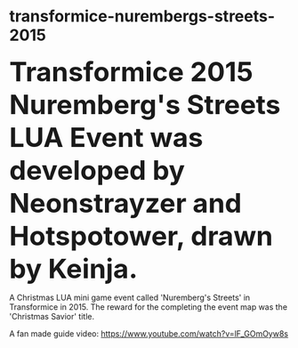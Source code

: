 # transformice-nurembergs-streets-2015
<b><font size='15'>Transformice 2015 Nuremberg's Streets LUA Event was developed by Neonstrayzer and Hotspotower, drawn by Keinja.</b></font>

A Christmas LUA mini game event called 'Nuremberg's Streets' in Transformice in 2015. The reward for the completing the event map was the 'Christmas Savior' title. 

A fan made guide video: https://www.youtube.com/watch?v=lF_GOmOyw8s
